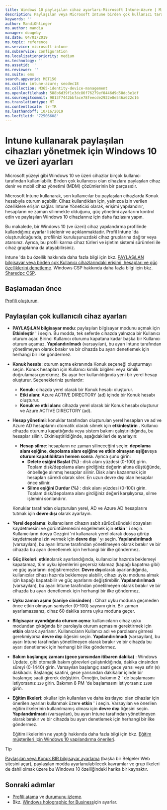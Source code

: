 ```yaml
---
title: Windows 10 paylaşılan cihaz ayarları-Microsoft Intune-Azure | Microsoft Docs
description: Paylaşılan veya Microsoft Intune birden çok kullanıcı tarafından kullanılan cihazları yapılandırmak için Windows 10 ' u ekleyin ve kullanın. Microsoft Surface dahil olmak üzere tüm ayarların ve cihazlarda ne yaptıkları hakkında bir liste görürsünüz. Konuk hesaplarını denetleme, hesapları yönetme ve etkin olmayan hesapları silme, yerel depolama alanına kaydetmeye izin verme veya bunu engelleme, güç ve uyku seçeneklerini ayarlama, güncelleştirmelerin ne zaman yükleneceğini seçme ve cihaz yapılandırma profilindeki eğitim ortamlarında cihazları kullanma.
keywords: ''
author: MandiOhlinger
ms.author: mandia
manager: dougeby
ms.date: 04/01/2019
ms.topic: reference
ms.service: microsoft-intune
ms.subservice: configuration
ms.localizationpriority: medium
ms.technology: ''
ms.assetid: ''
ms.reviewer: ''
ms.suite: ems
search.appverid: MET150
ms.custom: intune-azure; seodec18
ms.collection: M365-identity-device-management
ms.openlocfilehash: 588b6d39f1e3dc86f76279ef0446d9d58dc3e1df
ms.sourcegitcommit: 9013f7442bbface78feecde2922e8e546a622c16
ms.translationtype: MT
ms.contentlocale: tr-TR
ms.lasthandoff: 10/16/2019
ms.locfileid: "72506608"
---
```

# <a name="windows-10-and-later-settings-to-manage-shared-devices-using-intune"></a>Intune kullanarak paylaşılan cihazları yönetmek için Windows 10 ve üzeri ayarları

Microsoft yüzeyi gibi Windows 10 ve üzeri cihazlar birçok kullanıcı tarafından kullanılabilir. Birden çok kullanıcısı olan cihazlara paylaşılan cihaz denir ve mobil cihaz yönetimi (MDM) çözümlerinin bir parçasıdır.

Microsoft Intune kullanarak, son kullanıcılar bu paylaşılan cihazlarda Konuk hesabıyla oturum açabilir. Cihaz kullandıkları için, yalnızca izin verilen özelliklere erişim sağlar. Intune Yöneticisi olarak, erişimi yapılandırır, hesapların ne zaman silinmekte olduğunu, güç yönetimi ayarlarını kontrol edin ve paylaşılan Windows 10 cihazlarınız için daha fazlasını yapın.

Bu makalede, bir Windows 10 (ve üzeri) cihaz yapılandırma profilinde kullandığınız ayarlar listelenir ve açıklanmaktadır. Profil Intune 'da oluşturulduğunda, profilinizi kuruluşunuzdaki cihaz gruplarına dağıtır veya atarsınız. Ayrıca, bu profili karma cihaz türleri ve işletim sistemi sürümleri ile cihaz gruplarına da atayabilirsiniz.

Intune 'da bu özellik hakkında daha fazla bilgi için bkz. [PAYLAŞıLAN bilgisayar veya birden çok Kullanıcı cihazlarındaki erişimi, hesapları ve güç özelliklerini denetleme](shared-user-device-settings.md). Windows CSP hakkında daha fazla bilgi için bkz. [Sharedpc CSP](https://docs.microsoft.com/windows/client-management/mdm/sharedpc-csp).

## <a name="before-your-begin"></a>Başlamadan önce

[Profili oluşturun](shared-user-device-settings.md).

## <a name="shared-multi-user-device-settings"></a>Paylaşılan çok kullanıcılı cihaz ayarları

- **PAYLAŞıLAN bilgisayar modu**: paylaşılan bilgisayar modunu açmak için **Etkinleştir** ' i seçin. Bu modda, tek seferde cihazda yalnızca bir Kullanıcı oturum açar. Birinci Kullanıcı oturumu kapatana kadar başka bir Kullanıcı oturum açamaz. **Yapılandırılmadı** (varsayılan), bu ayarı Intune tarafından yönetilmeyen olarak bırakır ve bir cihazda bu ayarı denetlemek için herhangi bir ilke göndermez.
- **Konuk hesabı**: oturum açma ekranında Konuk seçeneği oluşturmayı seçin. Konuk hesapları için Kullanıcı kimlik bilgileri veya kimlik doğrulaması gerekmez. Bu ayar her kullanıldığında yeni bir yerel hesap oluşturur. Seçenekleriniz şunlardır:
  - **Konuk**: cihazda yerel olarak bir Konuk hesabı oluşturur.
  - **Etki alanı**: Azure ACTIVE DIRECTORY (ad) içinde bir Konuk hesabı oluşturur.
  - **Konuk ve etki alanı**: cihazda yerel olarak bir Konuk hesabı oluşturur ve Azure ACTIVE DIRECTORY (ad).
- **Hesap yönetimi**: konuklar tarafından oluşturulan yerel hesapları ve ad ve Azure AD hesaplarını otomatik olarak silmek için **etkinleştirin** . Kullanıcı cihazda oturumu kapattığında veya sistem bakımı çalıştırıldığında, bu hesaplar silinir. Etkinleştirildiğinde, aşağıdakileri de ayarlayın:
  - **Hesap silme**: hesapların ne zaman silineceğini seçin: **depolama alanı eşiğine**, **depolama alanı eşiğine ve etkin olmayan eşiğe**veya **oturum kapatıldıktan hemen sonra**. Ayrıca şunu girin:
    - **Delete eşiğini Başlat (%)** : disk alanı yüzdesi (0-100) girin. Toplam disk/depolama alanı girdiğiniz değerin altına düştüğünde, önbelleğe alınmış hesaplar silinir. Disk alanı kazanmak için hesapları sürekli olarak siler. En uzun devre dışı olan hesaplar önce silinir.
    - **Silme eşiğini Durdur (%)** : disk alanı yüzdesi (0-100) girin. Toplam disk/depolama alanı girdiğiniz değeri karşılıyorsa, silme işlemini sonlandırır.

  Konuklar tarafından oluşturulan yerel, AD ve Azure AD hesaplarını tutmak için **devre dışı** olarak ayarlayın.

- **Yerel depolama**: kullanıcıların cihazın sabit sürücüsündeki dosyaları kaydetmesini ve görüntülemesini engellemek için **etkin** ' i seçin. Kullanıcıların dosya Gezgini 'ni kullanarak yerel olarak dosya görüp kaydetmesine izin vermek için **devre dışı** ' yı seçin. **Yapılandırılmadı** (varsayılan), bu ayarı Intune tarafından yönetilmeyen olarak bırakır ve bir cihazda bu ayarı denetlemek için herhangi bir ilke göndermez.
- **Güç ilkeleri**: **etkin**olarak ayarlandığında, kullanıcılar hazırda beklemeyi kapatamaz, tüm uyku işlemlerini geçersiz kılamaz (kapağı kapatma gibi) ve güç ayarlarını değiştiremezler. **Devre dışı**olarak ayarlandığında, kullanıcılar cihazı hazırda beklemeye alabilir, cihazı uyku moduna almak için kapağı kapatabilir ve güç ayarlarını değiştirebilir. **Yapılandırılmadı** (varsayılan), bu ayarı Intune tarafından yönetilmeyen olarak bırakır ve bir cihazda bu ayarı denetlemek için herhangi bir ilke göndermez.
- **Uyku zaman aşımı (saniye cinsinden)** : Cihaz uyku moduna geçmeden önce etkin olmayan saniyeler (0-100) sayısını girin. Bir zaman ayarlamazsanız, cihaz 60 dakika sonra uyku moduna geçer.
- **Bilgisayar uyandığında oturum açma**: kullanıcıların cihaz uyku modundan çıktığında bir parolayla oturum açmasını gerektirmek için **etkin** olarak ayarlanır. Kullanıcıların Kullanıcı adı ve parolasını girmesi gerekmiyorsa **devre dışı** öğesini seçin. **Yapılandırılmadı** (varsayılan), bu ayarı Intune tarafından yönetilmeyen olarak bırakır ve bir cihazda bu ayarı denetlemek için herhangi bir ilke göndermez.
- **Bakım başlangıç zamanı (gece yarısından itibaren dakika)** : Windows Update, gibi otomatik bakım görevleri çalıştırıldığında, dakika cinsinden süreyi (0-1440) girin. Varsayılan başlangıç saati gece yarısı veya sıfır (`0`) dakikadır. Başlangıç saatini, gece yarısından dakikalar içinde bir başlangıç saati girerek değiştirin. Örneğin, bakımın 2 ' de başlamasını istiyorsanız `120` girin. Bakımın 8 PM 'de başlamasını istiyorsanız `1200` girin.
- **Eğitim ilkeleri**: okullar için kullanılan ve daha kısıtlayıcı olan cihazlar için önerilen ayarları kullanmak üzere **etkin** ' i seçin. Varsayılan ve önerilen eğitim ilkelerinin kullanılmamış olması için **devre dışı** öğesini seçin. **Yapılandırılmadı** (varsayılan), bu ayarı Intune tarafından yönetilmeyen olarak bırakır ve bir cihazda bu ayarı denetlemek için herhangi bir ilke göndermez.

  Eğitim ilkelerinin ne yaptığı hakkında daha fazla bilgi için bkz. [Eğitim müşterileri Için Windows 10 yapılandırma önerileri](https://docs.microsoft.com/education/windows/configure-windows-for-education).

> [!TIP]
> [Paylaşılan veya Konuk BIR bilgisayar ayarlama](https://docs.microsoft.com/windows/configuration/set-up-shared-or-guest-pc) (başka bir Belgeler Web sitesini açar), paylaşılan modda ayarlanulabilecek kavramlar ve grup ilkeleri de dahil olmak üzere bu Windows 10 özelliğindeki harika bir kaynaktır.

## <a name="next-steps"></a>Sonraki adımlar

- [Profili atama](device-profile-assign.md) ve [durumunu izleme](device-profile-monitor.md).
- Bkz. [Windows holographic for Business](shared-user-device-settings-windows-holographic.md)için ayarlar.
